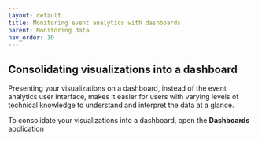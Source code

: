 ```yaml
---
layout: default
title: Monitoring event analytics with dashboards
parent: Monitoring data
nav_order: 10
---
```


## Consolidating visualizations into a dashboard

Presenting your visualizations on a dashboard, instead of the event analytics user interface, makes it easier for users with varying levels of technical knowledge to understand and interpret the data at a glance. 

To consolidate your visualizations into a dashboard, open the **Dashboards** application 